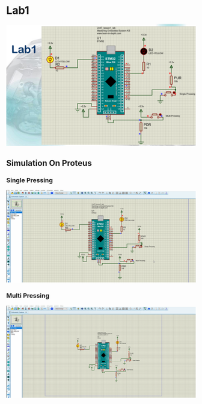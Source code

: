 # Lab1
![gitHub](https://github.com/MostafaEdrees11/Mastering_Embedded_System_Online_Diploma/blob/master/Unit7_MCU_Essential_Peripherals/GPIO_PART1/Lecture_Assignments/Lab1_STM32F103C6/Images/Lab1.PNG)

## Simulation On Proteus

### Single Pressing
![gitHub](https://github.com/MostafaEdrees11/Mastering_Embedded_System_Online_Diploma/blob/master/Unit7_MCU_Essential_Peripherals/GPIO_PART1/Lecture_Assignments/Lab1_STM32F103C6/Images/single_pressing.gif)

### Multi Pressing
![gitHub](https://github.com/MostafaEdrees11/Mastering_Embedded_System_Online_Diploma/blob/master/Unit7_MCU_Essential_Peripherals/GPIO_PART1/Lecture_Assignments/Lab1_STM32F103C6/Images/multi_pressing.gif)